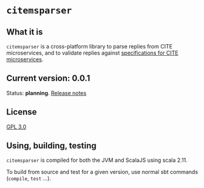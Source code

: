 # `citemsparser`

## What it is

`citemsparser`  is a cross-platform library to parse replies from CITE microservices, and to validate replies against [specifications for CITE microservices](https://github.com/cite-architecture/cite-services-spec).




## Current version: 0.0.1


Status:  **planning**. [Release notes](releases.md)

## License

[GPL 3.0](https://opensource.org/licenses/gpl-3.0.html)

## Using, building, testing

`citemsparser` is compiled for both the JVM and ScalaJS using scala 2.11.


To build from source and test for a given version, use normal sbt commands (`compile`, `test` ...).
